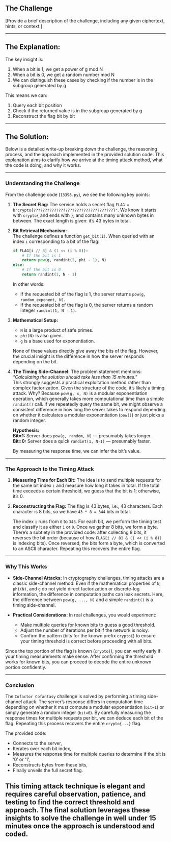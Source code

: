 ## The Challenge

[Provide a brief description of the challenge, including any given ciphertext, hints, or context.]

---
## The Explanation:

The key insight is:
1. When a bit is 1, we get a power of g mod N
2. When a bit is 0, we get a random number mod N
3. We can distinguish these cases by checking if the number is in the subgroup generated by g

This means we can:
1. Query each bit position
2. Check if the returned value is in the subgroup generated by g
3. Reconstruct the flag bit by bit

---
## The Solution:

Below is a detailed write-up breaking down the challenge, the reasoning process, and the approach implemented in the provided solution code. This explanation aims to clarify how we arrive at the timing attack method, what the code is doing, and why it works.

---

### Understanding the Challenge


From the challenge code (`13398.py`), we see the following key points:

1. **The Secret Flag:** The service holds a secret flag `FLAG = b"crypto{???????????????????????????????????}"`. We know it starts with `crypto{` and ends with `}`, and contains many unknown bytes in between. The exact length is given: it’s 43 bytes in total.

2. **Bit Retrieval Mechanism:**  
   The challenge defines a function `get_bit(i)`. When queried with an index `i` corresponding to a bit of the flag:
   ```python
   if FLAG[i // 8] & (1 << (i % 8)):
       # If the bit is 1
       return pow(g, randint(2, phi - 1), N)
   else:
       # If the bit is 0
       return randint(1, N - 1)
   ```
   In other words:
   - If the requested bit of the flag is 1, the server returns `pow(g, random_exponent, N)`.
   - If the requested bit of the flag is 0, the server returns a random integer `randint(1, N - 1)`.

3. **Mathematical Setup:**
   - `N` is a large product of safe primes.
   - `phi(N)` is also given.
   - `g` is a base used for exponentiation.

   None of these values directly give away the bits of the flag. However, the crucial insight is the difference in how the server responds depending on the bit.

4. **The Timing Side-Channel:**
   The problem statement mentions:  
   *"Calculating the solution should take less than 15 minutes."*  
   This strongly suggests a practical exploitation method rather than complex factorization. Given the structure of the code, it’s likely a timing attack. Why? Because `pow(g, x, N)` is a modular exponentiation operation, which generally takes more computational time than a simple `randint()` call. If we repeatedly query the same bit, we might observe a consistent difference in how long the server takes to respond depending on whether it calculates a modular exponentiation (`pow()`) or just picks a random integer. 

   **Hypothesis:**  
   **Bit=1:** Server does `pow(g, random, N)` — presumably takes longer.  
   **Bit=0:** Server does a quick `randint(1, N-1)` — presumably faster.

   By measuring the response time, we can infer the bit’s value.

---

### The Approach to the Timing Attack

1. **Measuring Time for Each Bit:**
   The idea is to send multiple requests for the same bit index `i` and measure how long it takes in total. If the total time exceeds a certain threshold, we guess that the bit is 1; otherwise, it’s 0.

4. **Reconstructing the Flag:**
   The flag is 43 bytes, i.e., 43 characters. Each character is 8 bits, so we have `43 * 8 = 344` bits in total.

   The index `i` runs from `0` to `343`. For each bit, we perform the timing test and classify it as either `1` or `0`. Once we gather 8 bits, we form a byte. There’s a subtlety in the provided code: after collecting 8 bits, it reverses the bit order (because of how `FLAG[i // 8] & (1 << (i % 8))` is indexing bits). Once reversed, the bits form a byte, which is converted to an ASCII character. Repeating this recovers the entire flag.

---

### Why This Works

- **Side-Channel Attacks:** In cryptography challenges, timing attacks are a classic side-channel method. Even if the mathematical properties of `N`, `phi(N)`, and `g` do not yield direct factorization or discrete-log information, the difference in computation paths can leak secrets. Here, the difference between `pow(g, ..., N)` and a simple `randint()` is a timing side-channel.

- **Practical Considerations:** In real challenges, you would experiment:
  - Make multiple queries for known bits to guess a good threshold.
  - Adjust the number of iterations per bit if the network is noisy.
  - Confirm the pattern (bits for the known prefix `crypto{`) to ensure your timing threshold is correct before proceeding with all bits.

Since the top portion of the flag is known (`crypto{`), you can verify early if your timing measurements make sense. After confirming the threshold works for known bits, you can proceed to decode the entire unknown portion confidently.

---

### Conclusion

The `Cofactor Cofantasy` challenge is solved by performing a timing side-channel attack. The server’s response differs in computation time depending on whether it must compute a modular exponentiation (`bit=1`) or simply generate a random integer (`bit=0`). By carefully measuring the response times for multiple requests per bit, we can deduce each bit of the flag. Repeating this process recovers the entire `crypto{...}` flag.

The provided code:
- Connects to the server,
- Iterates over each bit index,
- Measures the response time for multiple queries to determine if the bit is ‘0’ or ‘1’,
- Reconstructs bytes from these bits,
- Finally unveils the full secret flag.

This timing attack technique is elegant and requires careful observation, patience, and testing to find the correct threshold and approach. The final solution leverages these insights to solve the challenge in well under 15 minutes once the approach is understood and coded.
---